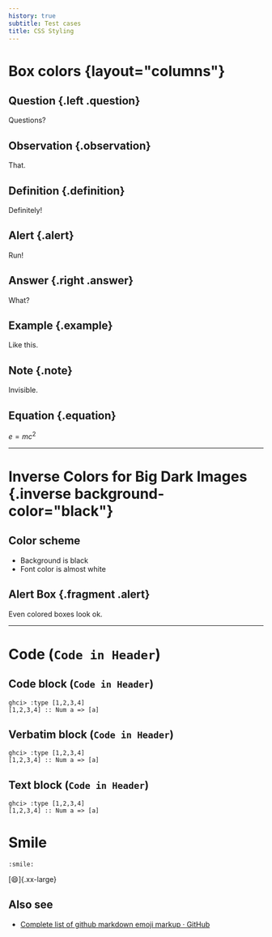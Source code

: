 ```yaml
---
history: true
subtitle: Test cases
title: CSS Styling
---
```


# Box colors {layout="columns"}

## Question {.left .question}

Questions?

## Observation {.observation}

That.

## Definition {.definition}

Definitely!

## Alert {.alert}

Run!

## Answer {.right .answer}

What?

## Example {.example}

Like this.

## Note {.note}

Invisible.

## Equation {.equation}

$e=mc^2$

------------------------------------------------------------------------

# Inverse Colors for Big Dark Images {.inverse background-color="black"}

## Color scheme

-   Background is black
-   Font color is almost white

## Alert Box {.fragment .alert}

Even colored boxes look ok.

------------------------------------------------------------------------

# Code (`Code in Header`)

## Code block (`Code in Header`)

``` {.haskell label="Haskell"}
ghci> :type [1,2,3,4]
[1,2,3,4] :: Num a => [a]
```

## Verbatim block (`Code in Header`)

    ghci> :type [1,2,3,4]
    [1,2,3,4] :: Num a => [a]

## Text block (`Code in Header`)

``` {.txt}
ghci> :type [1,2,3,4]
[1,2,3,4] :: Num a => [a]
```

# Smile

``` {.{..markdown}}
:smile:
```

[:smile:]{.xx-large}

## Also see

-   [Complete list of github markdown emoji markup ·
    GitHub](https://gist.github.com/rxaviers/7360908)

